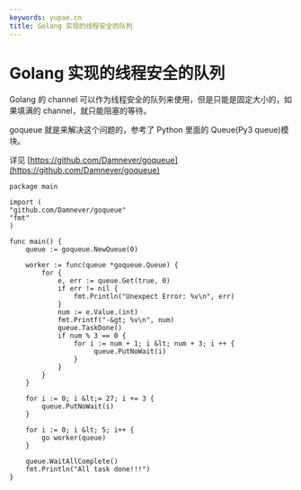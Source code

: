 ```yaml
---
keywords: yupae.cn
title: Golang 实现的线程安全的队列
---
```


# Golang 实现的线程安全的队列      

Golang 的 channel 可以作为线程安全的队列来使用，但是只能是固定大小的，如果填满的 channel，就只能阻塞的等待。

goqueue 就是来解决这个问题的，参考了 Python 里面的 Queue(Py3 queue)模块。

详见 [https://github.com/Damnever/goqueue](https://github.com/Damnever/goqueue)

```
package main

import (
"github.com/Damnever/goqueue"
"fmt"
)

func main() {
    queue := goqueue.NewQueue(0)

    worker := func(queue *goqueue.Queue) {
        for {
            e, err := queue.Get(true, 0)
            if err != nil {
                fmt.Println("Unexpect Error: %v\n", err)
            }
            num := e.Value.(int)
            fmt.Printf("-&gt; %v\n", num)
            queue.TaskDone()
            if num % 3 == 0 {
                for i := num + 1; i &lt; num + 3; i ++ {
                     queue.PutNoWait(i)
                }
            }
        }
    }

    for i := 0; i &lt;= 27; i += 3 {
        queue.PutNoWait(i)
    }

    for i := 0; i &lt; 5; i++ {
        go worker(queue)
    }

    queue.WaitAllComplete()
    fmt.Println("All task done!!!")
}
```

    